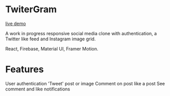 # TwiterGram 

[live demo](https://mysterious-ravine-98142.herokuapp.com/#DDlYQ01eR4D8clYNkqpU/)

A work in progress responsive social media clone with authentication, a Twitter like feed and Instagram image grid.

React, Firebase, Material UI, Framer Motion.

# Features

User authentication
'Tweet' post or image
Comment on post
like a post
See comment and like notifications

